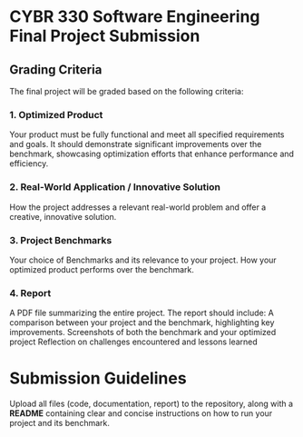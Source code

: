 # **CYBR 330 Software Engineering Final Project Submission**

## **Grading Criteria**
  The final project will be graded based on the following criteria:
  
### 1. Optimized Product
  Your product must be fully functional and meet all specified requirements and goals. It should demonstrate significant improvements over the benchmark, showcasing optimization efforts that enhance performance and efficiency.
  
### 2. Real-World Application / Innovative Solution
  How the project addresses a relevant real-world problem and offer a creative, innovative solution.
  
### 3. Project Benchmarks
  Your choice of Benchmarks and its relevance to your project. How your optimized product performs over the benchmark.
  
### 4. Report
   A PDF file summarizing the entire project. The report should include:
      A comparison between your project and the benchmark, highlighting key improvements.
      Screenshots of both the benchmark and your optimized project
      Reflection on challenges encountered and lessons learned
  
  
# **Submission Guidelines**
Upload all files (code, documentation, report) to the repository, along with a **README** containing clear and concise instructions on how to run your project and its benchmark.
